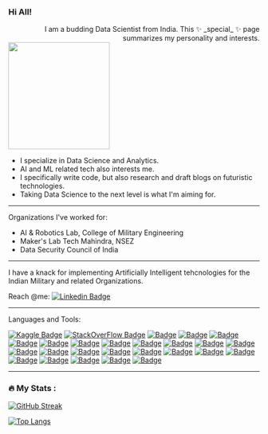 ### Hi All!



<div align="center">
  <div align="right">
    I am a budding Data Scientist from India. This ✨ _special_ ✨ page summarizes my personality and interests.
  </div>
  
  <div align=left>
    <img src="https://cdn-images-1.medium.com/v2/resize:fit:1000/1*f_jMU79UDJnbaisGewI6Cw.jpeg" width="203" height="215"/>
  </div>
  
</div>

- I specialize in Data Science and Analytics.
- AI and ML related tech also interests me.
- I specifically write code, but also research and draft blogs on futuristic technologies.
- Taking Data Science to the next level is what I'm aiming for.

---

Organizations I've worked for:

- AI & Robotics Lab, College of Military Engineering
- Maker's Lab Tech Mahindra, NSEZ
- Data Security Council of India
---
I have a knack for implementing Artificially Intelligent tehcnologies for the Indian Military and related Organizations.

Reach @me: [![Linkedin Badge](https://img.shields.io/badge/-LinkedIn-blue?style=flat&logo=Linkedin&logoColor=white)](https://www.linkedin.com/in/aarushi-kumar-a0769118b/)

---

Languages and Tools:

[![Kaggle Badge](https://img.shields.io/badge/Kaggle-20BEFF?style=for-the-badge&logo=Kaggle&logoColor=white)](https://www.kaggle.com/aarushikumar)  [![StackOverFlow Badge](https://img.shields.io/badge/Stack_Overflow-FE7A16?style=for-the-badge&logo=stack-overflow&logoColor=white)](https://stackoverflow.com/users/16428121/aarux-01)  [![ Badge](https://img.shields.io/badge/Amazon_AWS-FF9900?style=for-the-badge&logo=amazonaws&logoColor=white)]()  [![ Badge](https://img.shields.io/badge/Python-3776AB?style=for-the-badge&logo=python&logoColor=white)]()  [![ Badge](https://img.shields.io/badge/HTML-239120?style=for-the-badge&logo=html5&logoColor=white)]()  [![ Badge](https://img.shields.io/badge/CSS-239120?&style=for-the-badge&logo=css3&logoColor=white)]()  [![ Badge](https://img.shields.io/badge/JavaScript-F7DF1E?style=for-the-badge&logo=javascript&logoColor=black)]()  [![ Badge](https://img.shields.io/badge/Java-ED8B00?style=for-the-badge&logo=openjdk&logoColor=white)]()  [![ Badge](https://img.shields.io/badge/R-276DC3?style=for-the-badge&logo=r&logoColor=white)]()  [![ Badge](https://img.shields.io/badge/Markdown-000000?style=for-the-badge&logo=markdown&logoColor=white)]()  [![ Badge](https://img.shields.io/badge/MySQL-00000F?style=for-the-badge&logo=mysql&logoColor=white)]()  [![ Badge](https://img.shields.io/badge/MongoDB-4EA94B?style=for-the-badge&logo=mongodb&logoColor=white)]()  [![ Badge](https://img.shields.io/badge/Microsoft_Excel-217346?style=for-the-badge&logo=microsoft-excel&logoColor=white)]()  [![ Badge](https://img.shields.io/badge/Tableau-E97627?style=for-the-badge&logo=Tableau&logoColor=white)]()  [![ Badge](https://img.shields.io/badge/TensorFlow-FF6F00?style=for-the-badge&logo=tensorflow&logoColor=white)]()  [![ Badge](https://img.shields.io/badge/Heroku-430098?style=for-the-badge&logo=heroku&logoColor=white)]()  [![ Badge](https://img.shields.io/badge/Canva-%2300C4CC.svg?&style=for-the-badge&logo=Canva&logoColor=white)]()  [![ Badge](https://img.shields.io/badge/Eclipse-2C2255?style=for-the-badge&logo=eclipse&logoColor=white)]()  [![ Badge](https://img.shields.io/badge/RStudio-75AADB?style=for-the-badge&logo=RStudio&logoColor=white)]()  [![ Badge](https://img.shields.io/badge/Visual_Studio_Code-0078D4?style=for-the-badge&logo=visual%20studio%20code&logoColor=white)]()  [![ Badge](https://img.shields.io/badge/IntelliJ_IDEA-000000.svg?style=for-the-badge&logo=intellij-idea&logoColor=white)]()  [![ Badge](https://img.shields.io/badge/Colab-F9AB00?style=for-the-badge&logo=googlecolab&color=525252)]()  [![ Badge](https://img.shields.io/badge/apache%20netbeans-1B6AC6?style=for-the-badge&logo=apache%20netbeans%20IDE&logoColor=white)]()  [![ Badge](https://img.shields.io/badge/Trello-0052CC?style=for-the-badge&logo=trello&logoColor=white)]()  [![ Badge](https://img.shields.io/badge/GIT-E44C30?style=for-the-badge&logo=git&logoColor=white)]()  [![ Badge](https://img.shields.io/badge/-Jupyter-black?style=for-the-badge&logo=Jupyter)]()

---

### :fire: My Stats :

[![GitHub Streak](http://github-readme-streak-stats.herokuapp.com?user=your-aarux-11&theme=dark&background=000000)](https://git.io/streak-stats)

[![Top Langs](https://github-readme-stats.vercel.app/api/top-langs/?username=aarux-11&layout=compact&theme=vision-friendly-dark)](https://github.com/anuraghazra/github-readme-stats)

<!--
Add Blogs on dev.to link: https://www.sitepoint.com/github-profile-readme/#:~:text=Adding%20Languages%20and%20Tools&text=For%20the%20heading%2C%20add%20the,in%20the%20DevIcons%20GitHub%20Repository.
-->
